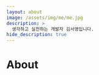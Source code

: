 ```yaml
---
layout: about
image: /assets/img/me/me.jpg
description: >
  생각하고 실천하는 개발자 김서영입니다.
hide_description: true
---
```


# About

<!--author-->
